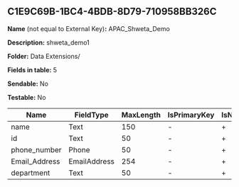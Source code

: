 ## C1E9C69B-1BC4-4BDB-8D79-710958BB326C

**Name** (not equal to External Key)**:** APAC_Shweta_Demo

**Description:** shweta_demo1

**Folder:** Data Extensions/

**Fields in table:** 5

**Sendable:** No

**Testable:** No

| Name | FieldType | MaxLength | IsPrimaryKey | IsNullable | DefaultValue |
| --- | --- | --- | --- | --- | --- |
| name | Text | 150 | - | + |  |
| id | Text | 50 | - | + |  |
| phone_number | Phone | 50 | - | + |  |
| Email_Address | EmailAddress | 254 | - | + |  |
| department | Text | 50 | - | + |  |

